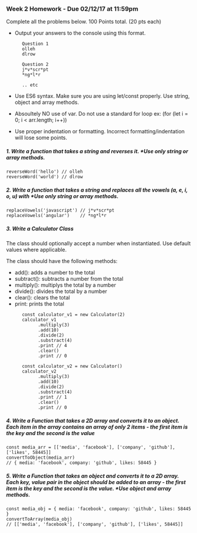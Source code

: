 ### Week 2 Homework - Due 02/12/17 at 11:59pm

Complete all the problems below. 100 Points total. (20 pts each)

- Output your answers to the console using this format.

```
      Question 1
      olleh
      dlrow

      Question 2
      j*v*scr*pt
      *ng*l*r

      .. etc
```

- Use ES6 syntax. Make sure you are using let/const properly. Use string, object and array methods.

- Absoultely NO use of var.  Do not use a standard for loop ex: (for (let i = 0; i < arr.length; i++))

- Use proper indentation or formatting.  Incorrect formatting/indentation will lose some points.


##### 1. Write a function that takes a string and reverses it. *Use only string or array methods. 
    reverseWord('hello') // olleh
    reverseWord('world') // dlrow


##### 2. Write a function that takes a string and replaces all the vowels (a, e, i, o, u) with *Use only string or array methods.
    replaceVowels('javascript') // j*v*scr*pt
    replaceVowels('angular')    // *ng*l*r


##### 3. Write a Calculator Class
The class should optionally accept a number when instantiated. Use default values where applicable.

The class should have the following methods:
- add(): adds a number to the total <br />
- subtract(): subtracts a number from the total <br />
- multiply(): multiplys the total by a number <br />
- divide(): divides the total by a number <br />
- clear(): clears the total <br />
- print: prints the total

```
      const calculator_v1 = new Calculator(2)
      calculator_v1
            .multiply(3)
            .add(10)
            .divide(2)
            .substract(4)
            .print // 4
            .clear()
            .print // 0

      const calculator_v2 = new Calculator()
      calculator_v2
            .multiply(3)
            .add(10)
            .divide(2)
            .substract(4)
            .print // 1
            .clear()
            .print // 0
```            


##### 4. Write a Function that takes a 2D array and converts it to an object.  Each item in the array contains an array of only 2 items - the first item is the key and the second is the value
    const media_arr = [['media', 'facebook'], ['company', 'github'], ['likes', 58445]]
    convertToObject(media_arr)
    // { media: 'facebook', company: 'github', likes: 58445 }


##### 5. Write a Function that takes an object and converts it to a 2D array.  Each key, value pair in the object should be added to an array - the first item is the key and the second is the value. *Use object and array methods.
    const media_obj = { media: 'facebook', company: 'github', likes: 58445 }
    convertToArray(media_obj)
    // [['media', 'facebook'], ['company', 'github'], ['likes', 58445]]




